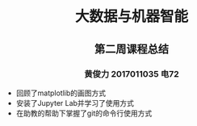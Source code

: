<h1 align=center> 大数据与机器智能 </h1>
<h2 align=center> 第二周课程总结 </h2>
<h3 align=center> 黄俊力 2017011035 电72 </h3>

* 回顾了matplotlib的画图方式
* 安装了Jupyter Lab并学习了使用方式
* 在助教的帮助下掌握了git的命令行使用方式